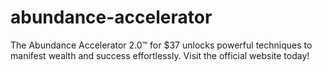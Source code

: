 # abundance-accelerator
The Abundance Accelerator 2.0™ for $37 unlocks powerful techniques to manifest wealth and success effortlessly. Visit the official website today!
